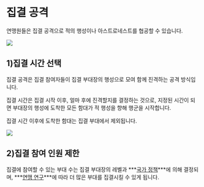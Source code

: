 # 집결 공격

 연맹원들은 집결 공격으로 적의 행성이나 아스트로네스트를 협공할 수 있습니다.

![](https://s3.ap-northeast-2.amazonaws.com/an2img/guide/605_001FedRallyAttack.png)



## 1)집결 시간 선택

 집결 공격은 집결 참여자들이 집결 부대장의 행성으로 모여 함께 진격하는 공격 방식입니다.

집결 시간은 집결 시작 이후, 얼마 후에 진격할지를 결정하는 것으로, 지정된 시간이 되면 부대장의 행성에 도착한 모든 함대가 적 행성을 향해 행군을 시작합니다.

집결 시간 이후에 도착한 함대는 집결 부대에서 제외됩니다.

![](https://s3.ap-northeast-2.amazonaws.com/an2img/guide/605_002FedRallyTime.png)



## 2)집결 참여 인원 제한

집결에 참여할 수 있는 부대 수는 집결 부대장의 레벨과 ***<u>국가 정책</u>***에 의해 결정되며, ***<u>연맹 연구</u>***에 따라 더 많은 부대를 집결시킬 수 있게 됩니다.